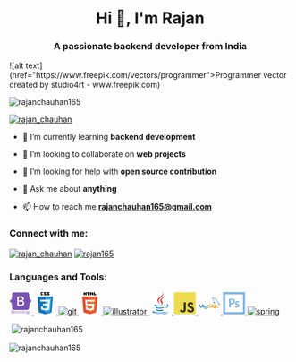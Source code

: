 <h1 align="center">Hi 👋, I'm Rajan</h1>
<h3 align="center">A passionate backend developer from India</h3>
![alt text](href="https://www.freepik.com/vectors/programmer">Programmer vector created by studio4rt - www.freepik.com)

<p align="left"> <img src="https://komarev.com/ghpvc/?username=rajanchauhan165&label=Profile%20views&color=0e75b6&style=flat" alt="rajanchauhan165" /> </p>

<p align="left"> <a href="https://twitter.com/rajan_chauhan" target="blank"><img src="https://img.shields.io/twitter/follow/rajan_chauhan?logo=twitter&style=for-the-badge" alt="rajan_chauhan" /></a> </p>

- 🔭 I’m currently learning **backend development**

- 👯 I’m looking to collaborate on **web projects**

- 🤝 I’m looking for help with **open source contribution**

- 💬 Ask me about **anything**

- 📫 How to reach me **rajanchauhan165@gmail.com**

<h3 align="left">Connect with me:</h3>
<p align="left">
<a href="https://twitter.com/rajan_chauhan" target="blank"><img align="center" src="https://raw.githubusercontent.com/rahuldkjain/github-profile-readme-generator/master/src/images/icons/Social/twitter.svg" alt="rajan_chauhan" height="30" width="40" /></a>
<a href="https://linkedin.com/in/rajan165" target="blank"><img align="center" src="https://raw.githubusercontent.com/rahuldkjain/github-profile-readme-generator/master/src/images/icons/Social/linked-in-alt.svg" alt="rajan165" height="30" width="40" /></a>
</p>

<h3 align="left">Languages and Tools:</h3>
<p align="left"> <a href="https://getbootstrap.com" target="_blank" rel="noreferrer"> <img src="https://raw.githubusercontent.com/devicons/devicon/master/icons/bootstrap/bootstrap-plain-wordmark.svg" alt="bootstrap" width="40" height="40"/> </a> <a href="https://www.w3schools.com/css/" target="_blank" rel="noreferrer"> <img src="https://raw.githubusercontent.com/devicons/devicon/master/icons/css3/css3-original-wordmark.svg" alt="css3" width="40" height="40"/> </a> <a href="https://git-scm.com/" target="_blank" rel="noreferrer"> <img src="https://www.vectorlogo.zone/logos/git-scm/git-scm-icon.svg" alt="git" width="40" height="40"/> </a> <a href="https://www.w3.org/html/" target="_blank" rel="noreferrer"> <img src="https://raw.githubusercontent.com/devicons/devicon/master/icons/html5/html5-original-wordmark.svg" alt="html5" width="40" height="40"/> </a> <a href="https://www.adobe.com/in/products/illustrator.html" target="_blank" rel="noreferrer"> <img src="https://www.vectorlogo.zone/logos/adobe_illustrator/adobe_illustrator-icon.svg" alt="illustrator" width="40" height="40"/> </a> <a href="https://www.java.com" target="_blank" rel="noreferrer"> <img src="https://raw.githubusercontent.com/devicons/devicon/master/icons/java/java-original.svg" alt="java" width="40" height="40"/> </a> <a href="https://developer.mozilla.org/en-US/docs/Web/JavaScript" target="_blank" rel="noreferrer"> <img src="https://raw.githubusercontent.com/devicons/devicon/master/icons/javascript/javascript-original.svg" alt="javascript" width="40" height="40"/> </a> <a href="https://www.mysql.com/" target="_blank" rel="noreferrer"> <img src="https://raw.githubusercontent.com/devicons/devicon/master/icons/mysql/mysql-original-wordmark.svg" alt="mysql" width="40" height="40"/> </a> <a href="https://www.photoshop.com/en" target="_blank" rel="noreferrer"> <img src="https://raw.githubusercontent.com/devicons/devicon/master/icons/photoshop/photoshop-line.svg" alt="photoshop" width="40" height="40"/> </a> <a href="https://spring.io/" target="_blank" rel="noreferrer"> <img src="https://www.vectorlogo.zone/logos/springio/springio-icon.svg" alt="spring" width="40" height="40"/> </a> </p>

<p>&nbsp;<img align="center" src="https://github-readme-stats.vercel.app/api?username=rajanchauhan165&show_icons=true&locale=en" alt="rajanchauhan165" /></p>

<p><img align="center" src="https://github-readme-streak-stats.herokuapp.com/?user=rajanchauhan165&" alt="rajanchauhan165" /></p>
